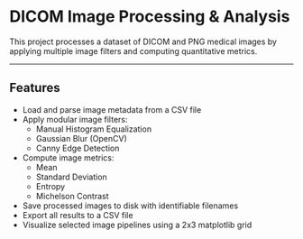 # DICOM Image Processing & Analysis

This project processes a dataset of DICOM and PNG medical images by applying multiple image filters and computing quantitative metrics.

---

## Features

- Load and parse image metadata from a CSV file
- Apply modular image filters:
  - Manual Histogram Equalization
  - Gaussian Blur (OpenCV)
  - Canny Edge Detection
- Compute image metrics:
  - Mean
  - Standard Deviation
  - Entropy
  - Michelson Contrast
- Save processed images to disk with identifiable filenames
- Export all results to a CSV file
- Visualize selected image pipelines using a 2x3 matplotlib grid
